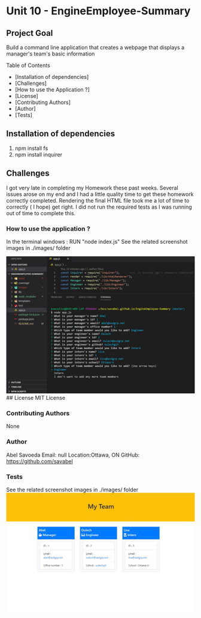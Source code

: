 # Unit 10  - EngineEmployee-Summary

## Project Goal

Build a command line application that creates a webpage that displays a manager's team's basic information

Table of Contents

* [Installation of dependencies]
* [Challenges]
* [How to use the Application ?]
* [License]
* [Contributing Authors]
* [Author]
* [Tests]

## Installation of dependencies
1. npm install fs  
3. npm install inquirer

## Challenges
I got very late in completing my Homework these past weeks.
Several issues arose on my end and I had a little quality time to get these homework correctly completed.
Rendering the final HTML file took me a lot of time to correctly ( I hope) get right.
I did not run the required tests as I was running out of time to complete this.

### How to use the application ?
In the terminal windows : RUN "node index.js"
See the related screenshot images in ./images/ folder

<img src="./images/ScreenShot01.jpg" alt="Use the Application" />
## License 
MIT License

### Contributing Authors
None

### Author
Abel Savoeda
Email: null
Location:Ottawa, ON
GitHub: https://github.com/savabel


### Tests
See the related screenshot images in ./images/ folder
<img src="./images/ScreenShot02.jpg" alt="Use the Application" />
